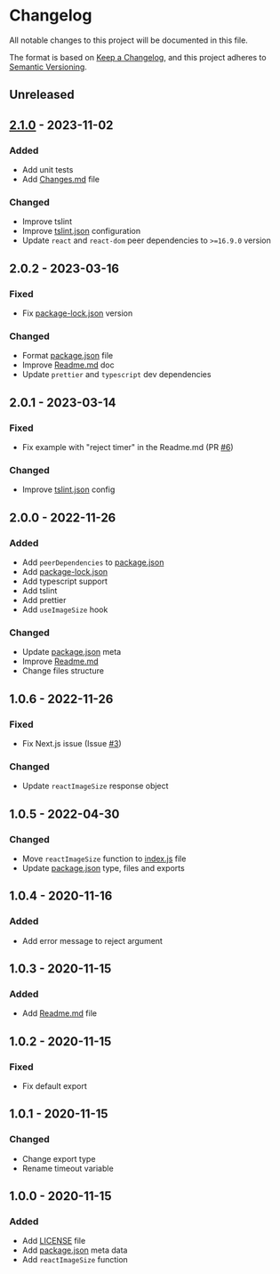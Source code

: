 # Changelog

All notable changes to this project will be documented in this file.

The format is based on [Keep a Changelog](https://keepachangelog.com/en/1.0.0/),
and this project adheres to [Semantic Versioning](https://semver.org/spec/v2.0.0.html).

## Unreleased

## [2.1.0] - 2023-11-02

### Added
- Add unit tests
- Add [Changes.md](Changes.md) file

### Changed
- Improve tslint
- Improve [tslint.json](tslint.json) configuration
- Update `react` and `react-dom` peer dependencies to `>=16.9.0` version

## 2.0.2 - 2023-03-16

### Fixed
- Fix [package-lock.json](package-lock.json) version

### Changed
- Format [package.json](package.json) file
- Improve [Readme.md](Readme.md) doc
- Update `prettier` and `typescript` dev dependencies

## 2.0.1 - 2023-03-14

### Fixed
- Fix example with "reject timer" in the Readme.md (PR [#6](https://github.com/andreyk1512/react-image-size/pull/6))

### Changed
- Improve [tslint.json](tslint.json) config

## 2.0.0 - 2022-11-26

### Added
- Add `peerDependencies` to [package.json](package.json)
- Add [package-lock.json](package-lock.json)
- Add typescript support
- Add tslint
- Add prettier
- Add `useImageSize` hook

### Changed
- Update [package.json](package.json) meta
- Improve [Readme.md](Readme.md)
- Change files structure

## 1.0.6 - 2022-11-26

### Fixed
- Fix Next.js issue (Issue [#3](https://github.com/andreyk1512/react-image-size/issues/3))

### Changed
- Update `reactImageSize` response object

## 1.0.5 - 2022-04-30

### Changed
- Move `reactImageSize` function to [index.js](index.js) file
- Update [package.json](package.json) type, files and exports

## 1.0.4 - 2020-11-16

### Added
- Add error message to reject argument

## 1.0.3 - 2020-11-15

### Added
- Add [Readme.md](Readme.md) file

## 1.0.2 - 2020-11-15

### Fixed
- Fix default export

## 1.0.1 - 2020-11-15

### Changed
- Change export type
- Rename timeout variable

## 1.0.0 - 2020-11-15

### Added
- Add [LICENSE](LICENSE) file
- Add [package.json](package.json) meta data
- Add `reactImageSize` function

[2.1.0]: https://github.com/andreyk1512/react-image-size/releases/tag/v2.1.0